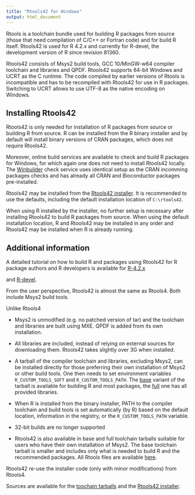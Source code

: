 ```yaml
---
title: "Rtools42 for Windows"
output: html_document
---
```


Rtools is a toolchain bundle used for building R packages from source (those
that need compilation of C/C++ or Fortran code) and for build R itself. 
Rtools42 is used for R 4.2.x and currently for R-devel, the development version of
R since revision 81360.

Rtools42 consists of Msys2 build tools, GCC 10/MinGW-w64 compiler toolchain
and libraries and QPDF.  Rtools42 supports 64-bit Windows and UCRT as the C
runtime.  The code compiled by earlier versions of Rtools is incompatible
and has to be recompiled with Rtools42 for use in R packages. Switching to
UCRT allows to use UTF-8 as the native encoding on Windows.

## Installing Rtools42

Rtools42 is only needed for installation of R packages from source or
building R from source.  R can be installed from the R binary installer and
by default will install binary versions of CRAN packages, which does not
require Rtools42.

Moreover, online build services are available to check and build R packages
for Windows, for which again one does not need to install Rtools42 locally.
The [Winbuilder](https://win-builder.r-project.org/) check service uses
identical setup as the CRAN incomming packages checks and has already all
CRAN and Bioconductor packages pre-installed.

Rtools42 may be installed from the [Rtools42 installer](files/rtools42-$RTVER.exe).
It is recommended to use the defaults, including the default installation
location of `C:\rtools42`.

When using R installed by the installer, no further setup is necessary after
installing Rtools42 to build R packages from source.  When using the default
installation location, R and Rtools42 may be installed in any order and
Rtools42 may be installed when R is already running.

## Additional information

A detailed tutorial on how to build R and packages using Rtools42 for R package
authors and R developers is available for
[R-4.2.x](R-4.2/howto.html)

and
[R-devel](R-devel/howto.html).

From the user perspective, Rtools42 is almost the same as Rtools4. Both
include Msys2 build tools.

Unlike Rtools4

* Msys2 is unmodified (e.g.  no patched version of tar) and the toolchain
  and libraries are built using MXE. QPDF is added from its own
  installation.

* All libraries are included, instead of relying on external sources for
  downloading them. Rtools42 takes slightly over 3G when installed.

* A tarball of the compiler toolchain and libraries, excluding Msys2, can be
  installed directly for those preferring their own installation of Msys2 or
  other build tools.  One then needs to set environment variables
  `R_CUSTOM_TOOLS_SOFT` and `R_CUSTOM_TOOLS_PATH`.  The
  [base](../gcc10_ucrt3_base_TLVER.tar.zst)
  variant of the tarball is available for building R and most packages, the 
  [full](../gcc10_ucrt3_full_TLVER.tar.zst)
  one has all provided libraries.

* When R is installed from the binary installer, PATH to the compiler toolchain
  and build tools is set automatically (by R)
  based on the default location, information in the registry, or the
  `R_CUSTOM_TOOLS_PATH` variable.

* 32-bit builds are no longer supported

* Rtools42 is also available in base and full toolchain tarballs suitable
  for users who have their own installation of Msys2. The base toolchain
  tarball is smaller and includes only what is needed to build R and the
  recommended packages. All Rtools files are available [here](files).

Rtools42 re-use the installer code (only with minor modifications) from
Rtools4.

Sources are available for the
[toochain tarballs](https://svn.r-project.org/R-dev-web/trunk/WindowsBuilds/winutf8/ucrt3/toolchain_libs/)
and the
[Rtools42 installer](https://svn.r-project.org/R-dev-web/trunk/WindowsBuilds/winutf8/ucrt3/rtools/).

